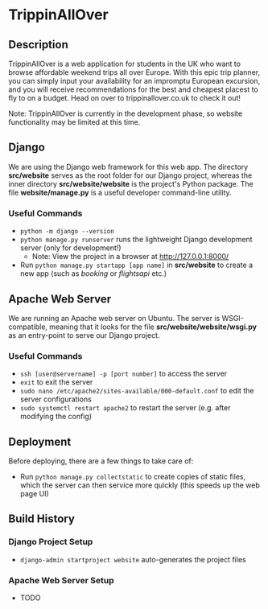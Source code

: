 # TrippinAllOver

## Description
TrippinAllOver is a web application for students in the UK who want to browse affordable weekend trips all over Europe. With this epic trip planner, you can simply input your availability for an impromptu European excursion, and you will receive recommendations for the best and cheapest placest to fly to on a budget. Head on over to trippinallover.co.uk to check it out!

Note: TrippinAllOver is currently in the development phase, so website functionality may be limited at this time.

## Django
We are using the Django web framework for this web app. The directory **src/website** serves as the root folder for our Django project, whereas the inner directory **src/website/website** is the project's Python package. The file **website/manage.py** is a useful developer command-line utility.

### Useful Commands
- `python -m django --version`
- `python manage.py runserver` runs the lightweight Django development server (only for development!)
    - Note: View the project in a browser at http://127.0.0.1:8000/
- Run `python manage.py startapp [app name]` in **src/website** to create a new app (such as *booking* or *flightsapi* etc.)



## Apache Web Server
We are running an Apache web server on Ubuntu. The server is WSGI-compatible, meaning that it looks for the file **src/website/website/wsgi.py** as an entry-point to serve our Django project.

### Useful Commands
- `ssh [user@servername] -p [port number]` to access the server
- `exit` to exit the server
- `sudo nano /etc/apache2/sites-available/000-default.conf` to edit the server configurations
- `sudo systemctl restart apache2` to restart the server (e.g. after modifying the config)

## Deployment
Before deploying, there are a few things to take care of:
- Run `python manage.py collectstatic` to create copies of static files, which the server can then service more quickly (this speeds up the web page UI)

## Build History

### Django Project Setup
- `django-admin startproject website` auto-generates the project files



### Apache Web Server Setup
- TODO